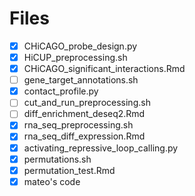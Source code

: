 # Files
- [x] CHiCAGO_probe_design.py<br>
- [x] HiCUP_preprocessing.sh<br>
- [x] CHiCAGO_significant_interactions.Rmd  
- [ ] gene_target_annotations.sh<br>
- [x] contact_profile.py<br>
- [ ] cut_and_run_preprocessing.sh<br> 
- [ ] diff_enrichment_deseq2.Rmd<br>
- [x] rna_seq_preprocessing.sh<br>
- [x] rna_seq_diff_expression.Rmd<br>
- [x] activating_repressive_loop_calling.py<br>
- [x] permutations.sh<br>
- [x] permutation_test.Rmd<br>
- [x] mateo's code<br>
